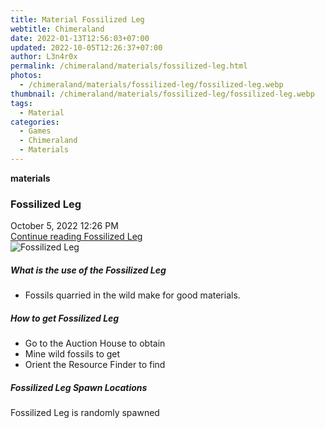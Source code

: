 ```yaml
---
title: Material Fossilized Leg
webtitle: Chimeraland
date: 2022-01-13T12:56:03+07:00
updated: 2022-10-05T12:26:37+07:00
author: L3n4r0x
permalink: /chimeraland/materials/fossilized-leg.html
photos:
  - /chimeraland/materials/fossilized-leg/fossilized-leg.webp
thumbnail: /chimeraland/materials/fossilized-leg/fossilized-leg.webp
tags:
  - Material
categories:
  - Games
  - Chimeraland
  - Materials
---
```


<section id="bootstrap-wrapper">
  <link
    rel="stylesheet"
    href="https://cdn.statically.io/gh/dimaslanjaka/Web-Manajemen/40ac3225/css/bootstrap-4.5-wrapper.css"
  />
  <div
    class="row g-0 border rounded overflow-hidden flex-md-row mb-4 shadow-sm position-relative"
  >
    <div class="col p-4 d-flex flex-column position-static">
      <strong class="d-inline-block mb-2 text-success">materials</strong>
      <h3 class="mb-0">Fossilized Leg</h3>
      <div class="mb-1 text-muted">October 5, 2022 12:26 PM</div>
      <a
        href="/chimeraland/materials/fossilized-leg.html"
        class="stretched-link d-none"
        >Continue reading Fossilized Leg</a
      >
    </div>
    <div class="col-auto d-none d-lg-block">
      <img
        src="/chimeraland/materials/fossilized-leg/fossilized-leg.webp"
        alt="Fossilized Leg"
      />
    </div>
  </div>
  <div class="row">
    <div class="col-lg-6 col-12 mb-2">
      <div class="card">
        <div class="card-body">
          <h5 class="card-title">What is the use of the Fossilized Leg</h5>
          <div class="card-text">
            <ul>
              <li>Fossils quarried in the wild make for good materials.</li>
            </ul>
          </div>
        </div>
      </div>
    </div>
    <div class="col-lg-6 col-12 mb-2">
      <div class="card">
        <div class="card-body">
          <h5 class="card-title">How to get Fossilized Leg</h5>
          <div class="card-text">
            <ul>
              <li>Go to the Auction House to obtain</li>
              <li>Mine wild fossils to get</li>
              <li>Orient the Resource Finder to find</li>
            </ul>
          </div>
        </div>
      </div>
    </div>
    <div class="col-12 mb-2">
      <h5>Fossilized Leg Spawn Locations</h5>
      <p>Fossilized Leg is randomly spawned</p>
    </div>
  </div>
</section>